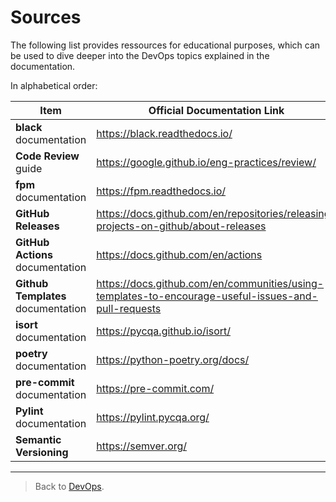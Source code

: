 # Sources

The following list provides ressources for educational purposes, which can be used to dive deeper into the DevOps topics explained in the documentation.

In alphabetical order:


Item                                |  Official Documentation Link                                                             
------------------------------------|-------------------------------------------------------------------------------------------------------
**black** documentation             |  https://black.readthedocs.io/
**Code Review** guide               |  https://google.github.io/eng-practices/review/
**fpm** documentation               |  https://fpm.readthedocs.io/
**GitHub Releases**                 |  https://docs.github.com/en/repositories/releasing-projects-on-github/about-releases
**GitHub Actions** documentation    |  https://docs.github.com/en/actions
**Github Templates** documentation  |  https://docs.github.com/en/communities/using-templates-to-encourage-useful-issues-and-pull-requests
**isort** documentation             |  https://pycqa.github.io/isort/
**poetry** documentation            |  https://python-poetry.org/docs/
**pre-commit** documentation        |  https://pre-commit.com/
**Pylint** documentation            |  https://pylint.pycqa.org/
**Semantic Versioning**             |  https://semver.org/

---

> Back to [DevOps](./_DEV_OPS.md).